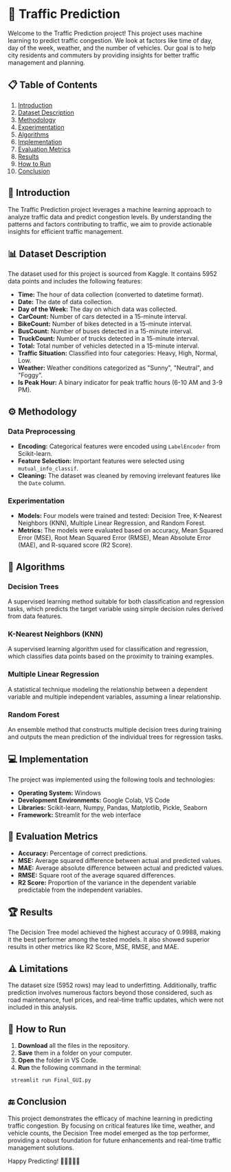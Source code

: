 # 🚦 Traffic Prediction

Welcome to the Traffic Prediction project! This project uses machine learning to predict traffic congestion. We look at factors like time of day, day of the week, weather, and the number of vehicles. Our goal is to help city residents and commuters by providing insights for better traffic management and planning.


## 📋 Table of Contents
1. [Introduction](#introduction)
2. [Dataset Description](#dataset-description)
3. [Methodology](#methodology)
4. [Experimentation](#experimentation)
5. [Algorithms](#algorithms)
6. [Implementation](#implementation)
7. [Evaluation Metrics](#evaluation-metrics)
8. [Results](#results)
9. [How to Run](#HowtoRun)
10. [Conclusion](#conclusion)

## 📝 Introduction
The Traffic Prediction project leverages a machine learning approach to analyze traffic data and predict congestion levels. By understanding the patterns and factors contributing to traffic, we aim to provide actionable insights for efficient traffic management.

## 📊 Dataset Description
The dataset used for this project is sourced from Kaggle. It contains 5952 data points and includes the following features:
- **Time:** The hour of data collection (converted to datetime format).
- **Date:** The date of data collection.
- **Day of the Week:** The day on which data was collected.
- **CarCount:** Number of cars detected in a 15-minute interval.
- **BikeCount:** Number of bikes detected in a 15-minute interval.
- **BusCount:** Number of buses detected in a 15-minute interval.
- **TruckCount:** Number of trucks detected in a 15-minute interval.
- **Total:** Total number of vehicles detected in a 15-minute interval.
- **Traffic Situation:** Classified into four categories: Heavy, High, Normal, Low.
- **Weather:** Weather conditions categorized as "Sunny", "Neutral", and "Foggy".
- **Is Peak Hour:** A binary indicator for peak traffic hours (6-10 AM and 3-9 PM).

## ⚙️ Methodology
### Data Preprocessing
- **Encoding:** Categorical features were encoded using `LabelEncoder` from Scikit-learn.
- **Feature Selection:** Important features were selected using `mutual_info_classif`.
- **Cleaning:** The dataset was cleaned by removing irrelevant features like the `Date` column.

### Experimentation
- **Models:** Four models were trained and tested: Decision Tree, K-Nearest Neighbors (KNN), Multiple Linear Regression, and Random Forest.
- **Metrics:** The models were evaluated based on accuracy, Mean Squared Error (MSE), Root Mean Squared Error (RMSE), Mean Absolute Error (MAE), and R-squared score (R2 Score).

## 🧠 Algorithms
### Decision Trees
A supervised learning method suitable for both classification and regression tasks, which predicts the target variable using simple decision rules derived from data features.

### K-Nearest Neighbors (KNN)
A supervised learning algorithm used for classification and regression, which classifies data points based on the proximity to training examples.

### Multiple Linear Regression
A statistical technique modeling the relationship between a dependent variable and multiple independent variables, assuming a linear relationship.

### Random Forest
An ensemble method that constructs multiple decision trees during training and outputs the mean prediction of the individual trees for regression tasks.

## 💻 Implementation
The project was implemented using the following tools and technologies:
- **Operating System:** Windows
- **Development Environments:** Google Colab, VS Code
- **Libraries:** Scikit-learn, Numpy, Pandas, Matplotlib, Pickle, Seaborn
- **Framework:** Streamlit for the web interface

## 📏 Evaluation Metrics
- **Accuracy:** Percentage of correct predictions.
- **MSE:** Average squared difference between actual and predicted values.
- **MAE:** Average absolute difference between actual and predicted values.
- **RMSE:** Square root of the average squared differences.
- **R2 Score:** Proportion of the variance in the dependent variable predictable from the independent variables.

## 🏆 Results
The Decision Tree model achieved the highest accuracy of 0.9988, making it the best performer among the tested models. It also showed superior results in other metrics like R2 Score, MSE, RMSE, and MAE.

## ⚠️ Limitations
The dataset size (5952 rows) may lead to underfitting. Additionally, traffic prediction involves numerous factors beyond those considered, such as road maintenance, fuel prices, and real-time traffic updates, which were not included in this analysis.

## 🚀 How to Run

1. **Download** all the files in the repository.
2. **Save** them in a folder on your computer.
3. **Open** the folder in VS Code.
4. **Run** the following command in the terminal:

  ```bash
   streamlit run Final_GUI.py
```


## 🔚 Conclusion
This project demonstrates the efficacy of machine learning in predicting traffic congestion. By focusing on critical features like time, weather, and vehicle counts, the Decision Tree model emerged as the top performer, providing a robust foundation for future enhancements and real-time traffic management solutions.

Happy Predicting! 🚗🚴‍♂️🚌🚛
